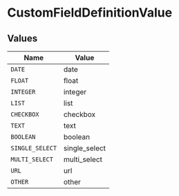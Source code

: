 # CustomFieldDefinitionValue


## Values

| Name            | Value           |
| --------------- | --------------- |
| `DATE`          | date            |
| `FLOAT`         | float           |
| `INTEGER`       | integer         |
| `LIST`          | list            |
| `CHECKBOX`      | checkbox        |
| `TEXT`          | text            |
| `BOOLEAN`       | boolean         |
| `SINGLE_SELECT` | single_select   |
| `MULTI_SELECT`  | multi_select    |
| `URL`           | url             |
| `OTHER`         | other           |
